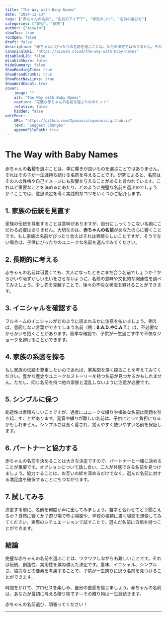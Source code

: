 ```yaml
---
title: "The Way with Baby Names"
date: "2024-12-13"
tags: ["赤ちゃんの名前", "名前のアイデア", "育児のコツ", "名前の選び方"]
categories: ["育児", "家族"]
author: ["Aixwim"]
showToc: true
TocOpen: false
draft: false
description: "赤ちゃんにぴったりの名前を選ぶことは、ただの決定ではありません。それはその子のアイデンティティを形作るものです。完璧な名前を選ぶための重要なコツをご紹介します。"
canonicalURL: "https://aixwim.cloud/the-way-with-baby-names"
disableHLJS: false
disableShare: false
hideSummary: false
ShowReadingTime: true
ShowBreadCrumbs: true
ShowPostNavLinks: true
ShowWordCount: true
cover:
    image: ""
    alt: "The Way with Baby Names"
    caption: "完璧な赤ちゃんの名前を選ぶためのヒント"
    relative: false
    hidden: false
editPost:
    URL: "https://github.com/Xyomania/xyomania.github.io"
    Text: "Suggest Changes"
    appendFilePath: true
---
```


# The Way with Baby Names

赤ちゃんの**名前**を選ぶことは、単に響きが良いものを選ぶことではありません。それはその子が一生涯持ち続ける名前を与えることです。研究によると、名前はその人の性格や自己イメージにも影響を与えることがあると言われています。これほど重要なことを決めるにあたり、どのように完璧な名前を選ぶのでしょうか？ここでは、意思決定を導く実践的なコツをいくつかご紹介します。

## 1. 家族の伝統を見直す

家族の伝統を尊重することは意味がありますが、自分にしっくりこない名前にこだわる必要はありません。大切なのは、**赤ちゃんの名前**があなたの心に響くことです。もし家族の名前がぴったり合えばそれは素晴らしいことですが、そうでない場合は、子供にぴったりのユニークな名前を選んでみてください。

## 2. 長期的に考える

赤ちゃんの名前は可愛くても、大人になったときにまだ合う名前でしょうか？からかいや恥ずかしい思いをさせないように、名前の意味や文化的な関連性を調べてみましょう。少し先を見越すことで、後々の不快な状況を避けることができます。

## 3. イニシャルを確認する

フルネームのイニシャルがどのように読まれるかに注意を払いましょう。例えば、意図しない言葉ができてしまう名前（例：**B.A.D.**や**C.A.T.**）は、不必要なからかいを招くことがあります。簡単な確認で、子供が一生過ごす中で不快なジョークを避けることができます。

## 4. 家族の系図を探る

もし家族の伝統を尊重したいのであれば、家系図を深く探ることを考えてみてください。豊かな歴史やユニークなストーリーを持つ名前が見つかるかもしれません。ただし、同じ名前を持つ他の家族と混乱しないように注意が必要です。

## 5. シンプルに保つ

創造性は素晴らしいことですが、過度にユニークな綴りや複雑な名前は問題を引き起こすことがあります。発音や綴りが難しい名前は、子供にとって負担になるかもしれません。シンプルさは長く愛され、覚えやすく使いやすい名前を保証します。

## 6. パートナーと協力する

赤ちゃんの名前を決めることは大きな決定ですので、パートナーと一緒に決めることが重要です。オプションについて話し合い、二人が共感できる名前を見つけましょう。協力することは、お互いの絆を深めるだけでなく、選んだ名前に対する満足度を確保することにもつながります。

## 7. 試してみる

決定する前に、名前を何度か声に出してみましょう。苗字と合わせてどう聞こえるか？自然に響くか？遊び場で呼ぶ場面や、学校の書類に書く場面を想像してみてください。実際のシチュエーションで試すことで、選んだ名前に自信を持つことができます。

## 結論

完璧な赤ちゃんの名前を選ぶことは、ワクワクしながらも難しいことです。それは伝統、創造性、実用性を兼ね備えた決定です。意味、イニシャル、シンプルさ、協力などの要素を考慮することで、子供が一生誇りに思う名前を見つけることができます。

時間をかけて、プロセスを楽しみ、自分の直感を信じましょう。赤ちゃんの名前は、あなたが最初に与える贈り物です—その贈り物は一生涯続きます。

赤ちゃんの名前選び、頑張ってください！

---
